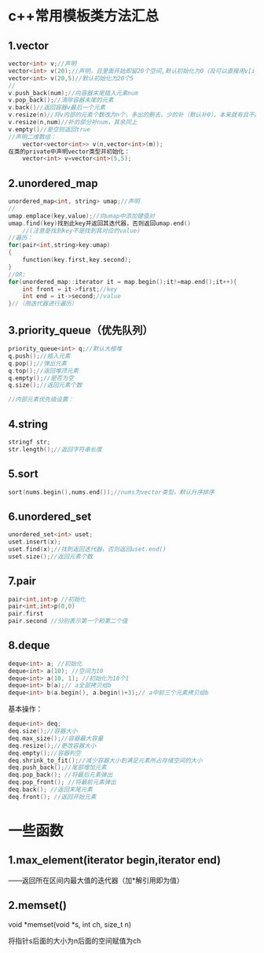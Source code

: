 # c++常用模板类方法汇总

## 1.vector

``` c++
vector<int> v;//声明
vector<int> v(20);//声明，且里面开始即留20个空间,默认初始化为0（及可以直接用v[i]访问）
vector<int> v(20,5)//默认初始化为20个5
//
v.push_back(num);//向容器末尾插入元素num
v.pop_back();//清除容器末尾的元素
v.back()//返回容器v最后一个元素
v.resize(n)//将v内部的元素个数改为n个，多出的删去，少的补（默认补0），本来就有且不超出的部分保留
v.resize(n,num)//补的部分补num，其余同上
v.empty()//是空则返回true
//声明二维数组：
    vector<vector<int>> v(n,vector<int>(m));
在类的private中声明vector类型并初始化：
    vector<int> v=vector<int>(5,5);
```

##  2.unordered_map

```c++
unordered_map<int, string> umap;//声明
//
umap.emplace(key,value);//向umap中添加键值对
umap.find(key)找到此key并返回其迭代器，否则返回umap.end()
    //(注意是找到key不是找到其对应的value)
//遍历：
for(pair<int,string>key:umap)
{
    function(key.first,key.second);
}
//OR:
for(unordered_map::iterator it = map.begin();it!=map.end();it++){
    int front = it->first;//key
    int end = it->second;//value
}//（用迭代器进行遍历）

```

## 3.priority_queue（优先队列）

```c++
priority_queue<int> q;//默认大根堆
q.push();//插入元素
q.pop();//弹出元素
q.top();//返回堆顶元素
q.empty();//是否为空
q.size();//返回元素个数

//内部元素优先级设置：

```

## 4.string

```c++
stringf str;
str.length();//返回字符串长度
```

## 5.sort

```c++
sort(nums.begin(),nums.end());//nums为vector类型，默认升序排序

```

## 6.unordered_set

```c++
unordered_set<int> uset;
uset.insert(x);
uset.find(x);//找到返回迭代器，否则返回uset.end()
uset.size();//返回元素个数
```

## 7.pair

```c++
pair<int,int>p //初始化
pair<int,int>p(0,0)
pair.first
pair.second //分别表示第一个和第二个值
```

## 8.deque

```c++
deque<int> a; //初始化
deque<int> a(10); //空间为10
deque<int> a(10, 1); //初始化为10个1
deque<int> b(a);// a全部拷贝给b
deque<int> b(a.begin(), a.begin()+3);// a中前三个元素拷贝给b
```

基本操作：

```c++
deque<int> deq;
deq.size();//容器大小
deq.max_size();//容器最大容量
deq.resize();//更改容器大小
deq.empty();//容器判空
deq.shrink_to_fit();//减少容器大小到满足元素所占存储空间的大小
deq.push_back();//尾部增加元素
deq.pop_back(); //将最后元素弹出
deq.pop_front(); //将最前元素弹出
deq.back(); //返回末尾元素
deq.front(); //返回开始元素
```





# 一些函数

## 1.max_element(iterator begin,iterator end)

——返回所在区间内最大值的迭代器（加*解引用即为值）

## 2.memset()

void *memset(void *s, int ch, size_t n)

将指针s后面的大小为n后面的空间赋值为ch

